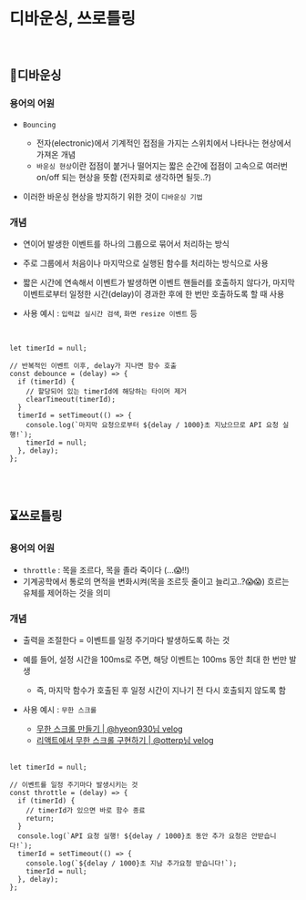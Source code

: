 # 디바운싱, 쓰로틀링

<br />

## 🔲디바운싱
### 용어의 어원
- `Bouncing`
  - 전자(electronic)에서 기계적인 접점을 가지는 스위치에서 나타나는 현상에서 가져온 개념
  - `바운싱 현상`이란 접점이 붙거나 떨어지는 짧은 순간에 접점이 고속으로 여러번 on/off 되는 현상을 뜻함 (전자회로 생각하면 될듯..?)

- 이러한 바운싱 현상을 방지하기 위한 것이 `디바운싱 기법`
### 개념
- 연이어 발생한 이벤트를 하나의 그룹으로 묶어서 처리하는 방식
- 주로 그룹에서 처음이나 마지막으로 실행된 함수를 처리하는 방식으로 사용
- 짧은 시간에 연속해서 이벤트가 발생하면 이벤트 핸들러를 호출하지 않다가, 마지막 이벤트로부터 일정한 시간(delay)이 경과한 후에 한 번만 호출하도록 할 때 사용
- 사용 예시 : `입력값 실시간 검색`, `화면 resize 이벤트` 등

  <br />

```
let timerId = null;

// 반복적인 이벤트 이후, delay가 지나면 함수 호출
const debounce = (delay) => {
  if (timerId) {
    // 할당되어 있는 timerId에 해당하는 타이머 제거
    clearTimeout(timerId);
  }
  timerId = setTimeout(() => {
    console.log(`마지막 요청으로부터 ${delay / 1000}초 지났으므로 API 요청 실행!`);
    timerId = null;
  }, delay);
};
```


  <br />
  <br />

## ⌛쓰로틀링
### 용어의 어원
- `throttle` : 목을 조르다, 목을 졸라 죽이다 (...😱!!)
- 기계공학에서 통로의 면적을 변화시켜(목을 조르듯 줄이고 늘리고..?😱😱) 흐르는 유체를 제어하는 것을 의미

### 개념
- 출력을 조절한다 = 이벤트를 일정 주기마다 발생하도록 하는 것
- 예를 들어, 설정 시간을 100ms로 주면, 해당 이벤트는 100ms 동안 최대 한 번만 발생
  - 즉, 마지막 함수가 호출된 후 일정 시간이 지나기 전 다시 호출되지 않도록 함
- 사용 예시 : `무한 스크롤`
  - <a href="https://velog.io/@hyeon930/%EB%AC%B4%ED%95%9C-%EC%8A%A4%ED%81%AC%EB%A1%A4-%EB%A7%8C%EB%93%A4%EA%B8%B0-Throttling" target="_blank">무한 스크롤 만들기 | @hyeon930님 velog</a>
  - <a href="https://velog.io/@otterp/%EB%A6%AC%EC%95%A1%ED%8A%B8%EC%97%90%EC%84%9C-%EB%AC%B4%ED%95%9C-%EC%8A%A4%ED%81%AC%EB%A1%A4-%EA%B5%AC%ED%98%84%ED%95%98%EA%B8%B0" target="_blank">리액트에서 무한 스크롤 구현하기 | @otterp님 velog</a>

  <br />

```
let timerId = null;

// 이벤트를 일정 주기마다 발생시키는 것
const throttle = (delay) => {
  if (timerId) {
    // timerId가 있으면 바로 함수 종료
    return;
  }
  console.log(`API 요청 실행! ${delay / 1000}초 동안 추가 요청은 안받습니다!`);
  timerId = setTimeout(() => {
    console.log(`${delay / 1000}초 지남 추가요청 받습니다!`);
    timerId = null;
  }, delay);
};
```